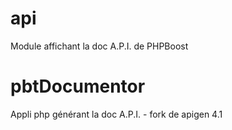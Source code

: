 # api
Module affichant la doc A.P.I. de PHPBoost

# pbtDocumentor
Appli php générant la doc A.P.I. - fork de apigen 4.1
